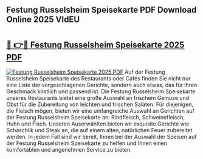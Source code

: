 ## Festung Russelsheim Speisekarte PDF Download Online 2025 VIdEU

# <h2><a href="http://gcbmas.nevu.top/?p=Festung+Russelsheim+Speisekarte">🔗 👉🔴 Festung Russelsheim Speisekarte 2025 PDF</a></h2>

[![Festung Russelsheim Speisekarte 2025 PDF](https://i.imgur.com/dBaPXMq.png)](http://gcbmas.nevu.top/?p=Festung+Russelsheim+Speisekarte)
Auf der Festung Russelsheim Speisekarte des Restaurants oder Cafés finden Sie nicht nur eine Liste der vorgeschlagenen Gerichte, sondern auch etwas, das für Ihren Geschmack köstlich und passend ist. Die Festung Russelsheim Speisekarte unseres Restaurants bietet eine große Auswahl an frischem Gemüse und Obst für die Zubereitung von leichten und frischen Salaten. Für diejenigen, die Fleisch mögen, bieten wir eine umfangreiche Auswahl an Gerichten auf der Festung Russelsheim Speisekarte an: Rindfleisch, Schweinefleisch, Huhn und Fisch. Unseren Auserwählten bieten wir exquisite Gerichte wie Schaschlik und Steak an, die auf einem alten, natürlichen Feuer zubereitet werden. In jedem Fall sind wir bereit, Ihnen bei der Auswahl der Speisen auf der Festung Russelsheim Speisekarte zu helfen und Ihnen einen komfortablen und angenehmen Service zu bieten.

